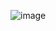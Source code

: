 ![image](https://user-images.githubusercontent.com/91575500/142980230-e2508741-6c65-4481-819c-7125c7cc5528.png)
